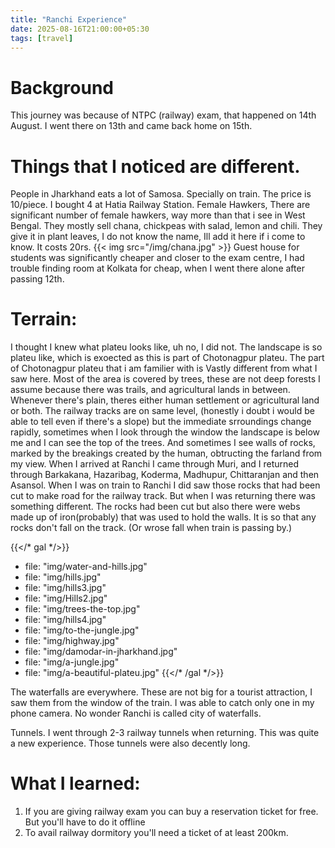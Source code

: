 ```yaml
---
title: "Ranchi Experience"
date: 2025-08-16T21:00:00+05:30
tags: [travel]
---
```

# Background
This journey was because of NTPC (railway) exam, that happened on 14th August. I went there on 13th and came back home on 15th. 

# Things that I noticed are different.
People in Jharkhand eats a lot of Samosa. Specially on train. The price is 10/piece. I bought 4 at Hatia Railway Station.
Female Hawkers, There are significant number of female hawkers, way more than that i see in West Bengal. They mostly sell chana, chickpeas with salad, lemon and chili. They give it in plant leaves, I do not know the name, Ill add it here if i come to know. It costs 20rs. 
{{< img src="/img/chana.jpg" >}} 
Guest house for students was significantly cheaper and closer to the exam centre, I had trouble finding room at Kolkata for cheap, when I went there alone after passing 12th. 

# Terrain:
I thought I knew what plateu looks like, uh no, I did not. The landscape is so plateu like, which is exoected as this is part of Chotonagpur plateu. The part of Chotonagpur plateu that i am familier with is Vastly different from what I saw here. Most of the area is covered by trees, these are not deep forests I assume because there was trails, and agricultural lands in between. Whenever there's plain, theres either human settlement or agricultural land or both. 
The railway tracks are on same level, (honestly i doubt i would be able to tell even if there's a slope) but the immediate srroundings change rapidly, sometimes when I look through the window the landscape is below me and I can see the top of the trees. And sometimes I see walls of rocks, marked by the breakings created by the human, obtructing the farland from my view. When I arrived at Ranchi I came through Muri, and  I returned through Barkakana, Hazaribag, Koderma, Madhupur, Chittaranjan and then Asansol. When I was on train to Ranchi I did saw those rocks that had been cut to make road for the railway track. But when I was returning there was something different. The rocks had been cut but also there were webs made up of iron(probably) that was used to hold the walls. It is so that any rocks don't fall on the track. (Or wrose fall when train is passing by.) 

{{</* gal */>}}
- file: "img/water-and-hills.jpg"
- file: "img/hills.jpg"
- file: "img/hills3.jpg"
- file: "img/Hills2.jpg"
- file: "img/trees-the-top.jpg"
- file: "img/hills4.jpg"
- file: "img/to-the-jungle.jpg"
- file: "img/highway.jpg"
- file: "img/damodar-in-jharkhand.jpg"
- file: "img/a-jungle.jpg"
- file: "img/a-beautiful-plateu.jpg"
{{</* /gal */>}}


The waterfalls are everywhere. These are not big for a  tourist attraction, I saw them from the window of the train. I was able to catch only one in my phone camera. No wonder Ranchi is called city of waterfalls. 

Tunnels. I went through 2-3 railway tunnels when returning. This was quite a new experience. Those tunnels were also decently long. 


# What I learned: 
1. If you are giving railway exam you can buy a reservation ticket for free. But you'll have to do it offline
2. To avail railway dormitory you'll need a ticket of at least 200km.
